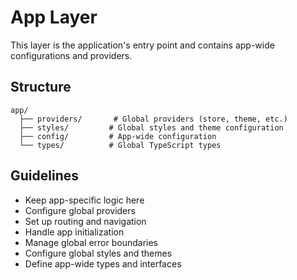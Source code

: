 # App Layer

This layer is the application's entry point and contains app-wide configurations and providers.

## Structure

```
app/
  ├── providers/       # Global providers (store, theme, etc.)
  ├── styles/         # Global styles and theme configuration
  ├── config/         # App-wide configuration
  └── types/          # Global TypeScript types
```

## Guidelines

- Keep app-specific logic here
- Configure global providers
- Set up routing and navigation
- Handle app initialization
- Manage global error boundaries
- Configure global styles and themes
- Define app-wide types and interfaces
